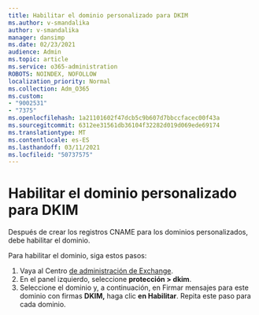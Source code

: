 ```yaml
---
title: Habilitar el dominio personalizado para DKIM
ms.author: v-smandalika
author: v-smandalika
manager: dansimp
ms.date: 02/23/2021
audience: Admin
ms.topic: article
ms.service: o365-administration
ROBOTS: NOINDEX, NOFOLLOW
localization_priority: Normal
ms.collection: Adm_O365
ms.custom:
- "9002531"
- "7375"
ms.openlocfilehash: 1a21101602f47dcb5c9b607d7bbccfacec00f43a
ms.sourcegitcommit: 6312ee31561db36104f32282d019d069ede69174
ms.translationtype: MT
ms.contentlocale: es-ES
ms.lasthandoff: 03/11/2021
ms.locfileid: "50737575"
---
```

# <a name="enable-the-custom-domain-for-dkim"></a>Habilitar el dominio personalizado para DKIM

Después de crear los registros CNAME para los dominios personalizados, debe habilitar el dominio.

Para habilitar el dominio, siga estos pasos:

1. Vaya al Centro [de administración de Exchange](https://outlook.office365.com/ecp/).
2. En el panel izquierdo, seleccione **protección > dkim**.
3. Seleccione el dominio y, a continuación, en Firmar mensajes para este dominio con firmas **DKIM,** haga clic **en Habilitar**. Repita este paso para cada dominio.

